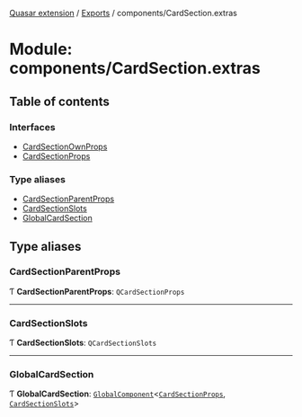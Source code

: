 [Quasar extension](../index.md) / [Exports](../modules.md) / components/CardSection.extras

# Module: components/CardSection.extras

## Table of contents

### Interfaces

- [CardSectionOwnProps](../interfaces/components_CardSection_extras.CardSectionOwnProps.md)
- [CardSectionProps](../interfaces/components_CardSection_extras.CardSectionProps.md)

### Type aliases

- [CardSectionParentProps](components_CardSection_extras.md#cardsectionparentprops)
- [CardSectionSlots](components_CardSection_extras.md#cardsectionslots)
- [GlobalCardSection](components_CardSection_extras.md#globalcardsection)

## Type aliases

### CardSectionParentProps

Ƭ **CardSectionParentProps**: `QCardSectionProps`

___

### CardSectionSlots

Ƭ **CardSectionSlots**: `QCardSectionSlots`

___

### GlobalCardSection

Ƭ **GlobalCardSection**: [`GlobalComponent`](../interfaces/components_api.GlobalComponent.md)<[`CardSectionProps`](../interfaces/components_CardSection_extras.CardSectionProps.md), [`CardSectionSlots`](components_CardSection_extras.md#cardsectionslots)\>
